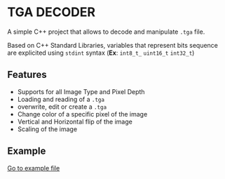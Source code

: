 # TGA DECODER

A simple C++ project that allows to decode and manipulate `.tga` file.

Based on C++ Standard Libraries, variables that represent bits sequence are explicited using `stdint` syntax (**Ex**: `int8_t_` `uint16_t` `int32_t`)

## Features

- Supports for all Image Type and Pixel Depth
- Loading and reading of a `.tga`
- overwrite, edit or create a `.tga`
- Change color of a specific pixel of the image
- Vertical and Horizontal flip of the image
- Scaling of the image

## Example
[Go to example file](TGAReader/example.cpp)


